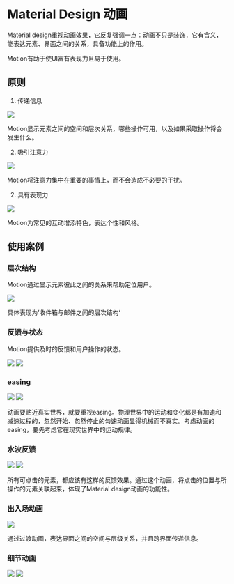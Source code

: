 # Material Design 动画

Material design重视动画效果，它反复强调一点：动画不只是装饰，它有含义，能表达元素、界面之间的关系，具备功能上的作用。

Motion有助于使UI富有表现力且易于使用。

## 原则

1. 传递信息

![](./img/info.gif)

Motion显示元素之间的空间和层次关系，哪些操作可用，以及如果采取操作将会发生什么。

2. 吸引注意力

![](./img/attention.gif)

Motion将注意力集中在重要的事情上，而不会造成不必要的干扰。


2. 具有表现力

![](./img/jump.gif)

Motion为常见的互动增添特色，表达个性和风格。


## 使用案例

### 层次结构

Motion通过显示元素彼此之间的关系来帮助定位用户。

![](./img/cengci.gif)

具体表现为’收件箱与邮件之间的层次结构‘

### 反馈与状态

Motion提供及时的反馈和用户操作的状态。

![](./img/password_status.gif)
![](./img/loading_status.gif)

<!-- ![](https://im.ezgif.com/tmp/ezgif-1-9e96d4afedf8.gif) -->


### easing

![](https://image.uisdc.com/wp-content/uploads/2014/12/b-2.gif)
![](./img/easing.gif)

动画要贴近真实世界，就要重视easing。物理世界中的运动和变化都是有加速和减速过程的，忽然开始、忽然停止的匀速动画显得机械而不真实。考虑动画的easing，要先考虑它在现实世界中的运动规律。

### 水波反馈

![](./img/doc_action.gif)
![](https://image.uisdc.com/wp-content/uploads/2014/12/b-5.gif)

所有可点击的元素，都应该有这样的反馈效果。通过这个动画，将点击的位置与所操作的元素关联起来，体现了Material design动画的功能性。

### 出入场动画

![](https://image.uisdc.com/wp-content/uploads/2014/12/b-6.gif)

通过过渡动画，表达界面之间的空间与层级关系，并且跨界面传递信息。


### 细节动画

![](./img/detail_1.gif)
![](./img/detail_2.gif)





